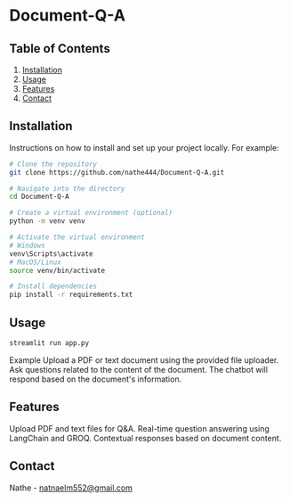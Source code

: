 ﻿# Document-Q-A

## Table of Contents

1. [Installation](#installation)
2. [Usage](#usage)
3. [Features](#features)
4. [Contact](#contact)

## Installation

Instructions on how to install and set up your project locally. For example:

```bash
# Clone the repository
git clone https://github.com/nathe444/Document-Q-A.git

# Navigate into the directory
cd Document-Q-A

# Create a virtual environment (optional)
python -m venv venv

# Activate the virtual environment
# Windows
venv\Scripts\activate
# MacOS/Linux
source venv/bin/activate

# Install dependencies
pip install -r requirements.txt

```
## Usage
```bash
streamlit run app.py
```
Example
Upload a PDF or text document using the provided file uploader.
Ask questions related to the content of the document.
The chatbot will respond based on the document's information.

## Features

Upload PDF and text files for Q&A.
Real-time question answering using LangChain and GROQ.
Contextual responses based on document content.

## Contact
Nathe - natnaelm552@gmail.com
